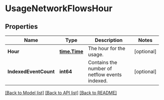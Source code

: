 # UsageNetworkFlowsHour

## Properties

Name | Type | Description | Notes
------------ | ------------- | ------------- | -------------
**Hour** | [**time.Time**](time.Time.md) | The hour for the usage. | [optional] 
**IndexedEventCount** | **int64** | Contains the number of netflow events indexed. | [optional] 

[[Back to Model list]](../README.md#documentation-for-models) [[Back to API list]](../README.md#documentation-for-api-endpoints) [[Back to README]](../README.md)



